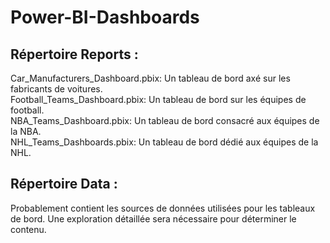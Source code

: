 # Power-BI-Dashboards

## Répertoire Reports :

Car_Manufacturers_Dashboard.pbix: Un tableau de bord axé sur les fabricants de voitures.  
Football_Teams_Dashboard.pbix: Un tableau de bord sur les équipes de football.  
NBA_Teams_Dashboard.pbix: Un tableau de bord consacré aux équipes de la NBA.  
NHL_Teams_Dashboards.pbix: Un tableau de bord dédié aux équipes de la NHL.

## Répertoire Data :

Probablement contient les sources de données utilisées pour les tableaux de bord. Une exploration détaillée sera nécessaire pour déterminer le contenu.
